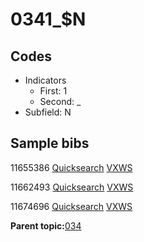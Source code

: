 # 0341\_$N

## Codes

-   Indicators
    -   First: 1
    -   Second: \_
-   Subfield: N

## Sample bibs

11655386 [Quicksearch](https://search.library.yale.edu/catalog/11655386) [VXWS](http://prodorbis.library.yale.edu:7014/vxws/GetHoldingsService?bibId=11655386)

11662493 [Quicksearch](https://search.library.yale.edu/catalog/11662493) [VXWS](http://prodorbis.library.yale.edu:7014/vxws/GetHoldingsService?bibId=11662493)

11674696 [Quicksearch](https://search.library.yale.edu/catalog/11674696) [VXWS](http://prodorbis.library.yale.edu:7014/vxws/GetHoldingsService?bibId=11674696)

**Parent topic:**[034](../../tags/034/034.md)

